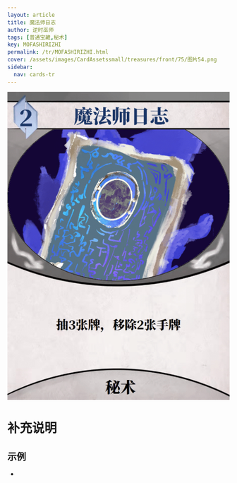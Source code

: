 ```yaml
---
layout: article
title: 魔法师日志
author: 逆时巫师
tags: [普通宝藏,秘术]
key: MOFASHIRIZHI
permalink: /tr/MOFASHIRIZHI.html
cover: /assets/images/CardAssetssmall/treasures/front/75/图片54.png
sidebar:
  nav: cards-tr
---
```

![](/assets/images/CardAssets/treasures/front/75/图片54.png)

# 补充说明



## 示例
* 